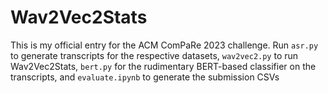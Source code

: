 # Wav2Vec2Stats

This is my official entry for the ACM ComPaRe 2023 challenge. Run `asr.py` to generate transcripts for the respective datasets, `wav2vec2.py` to run Wav2Vec2Stats, `bert.py` for the rudimentary BERT-based classifier on the transcripts, and `evaluate.ipynb` to generate the submission CSVs
